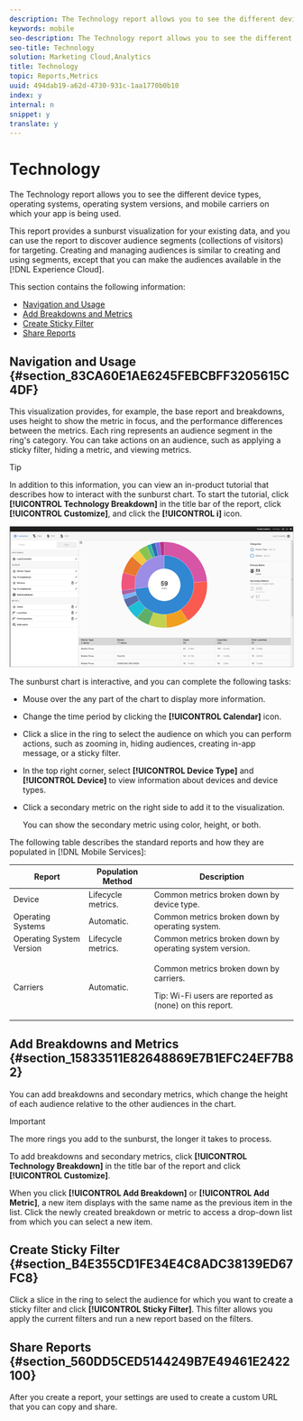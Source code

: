 ```yaml
---
description: The Technology report allows you to see the different device types, operating systems, operating system versions, and mobile carriers on which your app is being used.
keywords: mobile
seo-description: The Technology report allows you to see the different device types, operating systems, operating system versions, and mobile carriers on which your app is being used.
seo-title: Technology
solution: Marketing Cloud,Analytics
title: Technology
topic: Reports,Metrics
uuid: 494dab19-a62d-4730-931c-1aa1770b0b10
index: y
internal: n
snippet: y
translate: y
---
```


# Technology

The Technology report allows you to see the different device types, operating systems, operating system versions, and mobile carriers on which your app is being used.

This report provides a sunburst visualization for your existing data, and you can use the report to discover audience segments (collections of visitors) for targeting. Creating and managing audiences is similar to creating and using segments, except that you can make the audiences available in the [!DNL Experience Cloud].

This section contains the following information:

* [Navigation and Usage](../usage/reports_technology.md#section_83CA60E1AE6245FEBCBFF3205615C4DF) 
* [Add Breakdowns and Metrics](../usage/reports_technology.md#section_15833511E82648869E7B1EFC24EF7B82) 
* [Create Sticky Filter](../usage/reports_technology.md#section_B4E355CD1FE34E4C8ADC38139ED67FC8) 
* [Share Reports](../usage/reports_technology.md#section_560DD5CED5144249B7E49461E2422100)

## Navigation and Usage {#section_83CA60E1AE6245FEBCBFF3205615C4DF}

This visualization provides, for example, the base report and breakdowns, uses height to show the metric in focus, and the performance differences between the metrics. Each ring represents an audience segment in the ring's category. You can take actions on an audience, such as applying a sticky filter, hiding a metric, and viewing metrics.

>[!TIP]
>
>In addition to this information, you can view an in-product tutorial that describes how to interact with the sunburst chart. To start the tutorial, click **[!UICONTROL Technology Breakdown]** in the title bar of the report, click **[!UICONTROL Customize]**, and click the **[!UICONTROL i]** icon.

![](assets/report_technology.png)

The sunburst chart is interactive, and you can complete the following tasks:

* Mouse over the any part of the chart to display more information. 
* Change the time period by clicking the **[!UICONTROL Calendar]** icon. 
* Click a slice in the ring to select the audience on which you can perform actions, such as zooming in, hiding audiences, creating in-app message, or a sticky filter. 
* In the top right corner, select **[!UICONTROL Device Type]** and **[!UICONTROL Device]** to view information about devices and device types. 

* Click a secondary metric on the right side to add it to the visualization.

  You can show the secondary metric using color, height, or both.

The following table describes the standard reports and how they are populated in [!DNL Mobile Services]: 

<table id="table_99DDCAE4993C4C579842D4CE4FC57555"> 
 <thead> 
  <tr> 
   <th colname="col1" class="entry"> Report </th> 
   <th colname="col2" class="entry"> Population Method </th> 
   <th colname="col3" class="entry"> Description </th> 
  </tr> 
 </thead>
 <tbody> 
  <tr> 
   <td colname="col1"> Device </td> 
   <td colname="col2"> Lifecycle metrics. </td> 
   <td colname="col3"> Common metrics broken down by device type. </td> 
  </tr> 
  <tr> 
   <td colname="col1"> Operating Systems </td> 
   <td colname="col2"> Automatic. </td> 
   <td colname="col3"> Common metrics broken down by operating system. </td> 
  </tr> 
  <tr> 
   <td colname="col1"> Operating System Version </td> 
   <td colname="col2"> Lifecycle metrics. </td> 
   <td colname="col3"> Common metrics broken down by operating system version. </td> 
  </tr> 
  <tr> 
   <td colname="col1"> Carriers </td> 
   <td colname="col2"> Automatic. </td> 
   <td colname="col3"> <p>Common metrics broken down by carriers. </p> <p>Tip: Wi-Fi users are reported as <span class="codeph"> (none)</span> on this report. </p> </td> 
  </tr> 
 </tbody> 
</table>

## Add Breakdowns and Metrics {#section_15833511E82648869E7B1EFC24EF7B82}

You can add breakdowns and secondary metrics, which change the height of each audience relative to the other audiences in the chart.

>[!IMPORTANT]
>
>The more rings you add to the sunburst, the longer it takes to process.

To add breakdowns and secondary metrics, click **[!UICONTROL Technology Breakdown]** in the title bar of the report and click **[!UICONTROL Customize]**.

When you click **[!UICONTROL Add Breakdown]** or **[!UICONTROL Add Metric]**, a new item displays with the same name as the previous item in the list. Click the newly created breakdown or metric to access a drop-down list from which you can select a new item.

## Create Sticky Filter {#section_B4E355CD1FE34E4C8ADC38139ED67FC8}

Click a slice in the ring to select the audience for which you want to create a sticky filter and click **[!UICONTROL Sticky Filter]**. This filter allows you apply the current filters and run a new report based on the filters.

## Share Reports {#section_560DD5CED5144249B7E49461E2422100}

After you create a report, your settings are used to create a custom URL that you can copy and share. 
